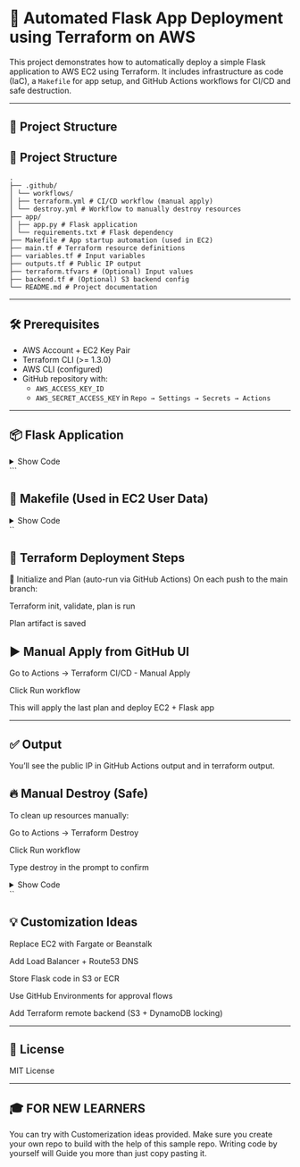 # 🚀 Automated Flask App Deployment using Terraform on AWS

This project demonstrates how to automatically deploy a simple Flask application to AWS EC2 using Terraform. It includes infrastructure as code (IaC), a `Makefile` for app setup, and GitHub Actions workflows for CI/CD and safe destruction.

---

## 📂 Project Structure
## 📁 Project Structure

```
.
├── .github/
│ └── workflows/
│ ├── terraform.yml # CI/CD workflow (manual apply)
│ └── destroy.yml # Workflow to manually destroy resources
├── app/
│ ├── app.py # Flask application
│ └── requirements.txt # Flask dependency
├── Makefile # App startup automation (used in EC2)
├── main.tf # Terraform resource definitions
├── variables.tf # Input variables
├── outputs.tf # Public IP output
├── terraform.tfvars # (Optional) Input values
├── backend.tf # (Optional) S3 backend config
└── README.md # Project documentation
```

---

## 🛠️ Prerequisites

- AWS Account + EC2 Key Pair
- Terraform CLI (>= 1.3.0)
- AWS CLI (configured)
- GitHub repository with:
    - `AWS_ACCESS_KEY_ID`
    - `AWS_SECRET_ACCESS_KEY` in `Repo → Settings → Secrets → Actions`

---

## 📦 Flask Application

<details> <summary>Show Code</summary>

# File: app/app.py
from flask import Flask
app = Flask(__name__)

@app.route('/')
def hello():
return "Hello from Flask deployed with Terraform on AWS!"

if __name__ == "__main__":
app.run(host='0.0.0.0', port=80)

</details> ```


## 🔧 Makefile (Used in EC2 User Data)

<details> <summary>Show Code</summary>

install:
echo "Starting Flask app installation..."
cd app && pip3 install -r requirements.txt
cd app && nohup python3 app.py &

</details>``


## 🚀 Terraform Deployment Steps
🔁 Initialize and Plan (auto-run via GitHub Actions)
On each push to the main branch:

Terraform init, validate, plan is run

Plan artifact is saved

## ▶️ Manual Apply from GitHub UI
Go to Actions → Terraform CI/CD - Manual Apply

Click Run workflow

This will apply the last plan and deploy EC2 + Flask app

---

## ✅ Output
You’ll see the public IP in GitHub Actions output and in terraform output.

## 🔥 Manual Destroy (Safe)
To clean up resources manually:

Go to Actions → Terraform Destroy

Click Run workflow

Type destroy in the prompt to confirm

<details> <summary>Show Code</summary>

inputs:
confirm: "destroy"  # Required to continue

</details>``

## 💡 Customization Ideas
Replace EC2 with Fargate or Beanstalk

Add Load Balancer + Route53 DNS

Store Flask code in S3 or ECR

Use GitHub Environments for approval flows

Add Terraform remote backend (S3 + DynamoDB locking)

---

## 📜 License
MIT License

---

## 🎓 FOR NEW LEARNERS

You can try with Customerization ideas provided.
Make sure you create your own repo to build with the help of this sample repo.
Writing code by yourself will Guide you more than just copy pasting it.
